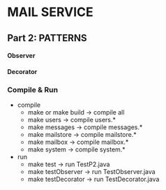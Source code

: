 # MAIL SERVICE

## Part 2: PATTERNS

#### Observer
#### Decorator 

### Compile & Run
- compile
  - make  or make build -> compile all
  - make users -> compile users.*
  - make messages -> compile messages.*
  - make mailstore -> compile mailstore.*
  - make mailbox -> compile mailbox.*
  - make system -> compile system.*
- run
  - make test -> run TestP2.java
  - make testObserver -> run TestObserver.java
  - make testDecorator -> run TestDecorator.java
